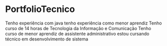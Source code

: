 # PortfolioTecnico
Tenho experiência com java
tenho experiência como menor aprendiz 
Tenho curso de 14 horas de Tecnologia da Informação e Comunicação
Tenho curso de menor aprendiz de assistente administrativo
estou cursando técnico em desenvolvimento de sistema

